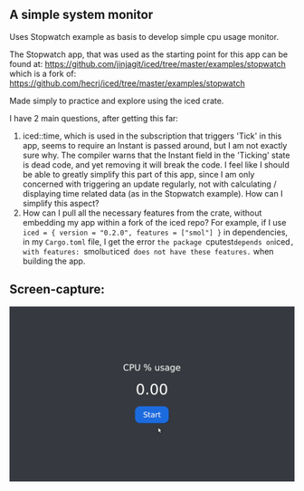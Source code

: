 ## A simple system monitor
Uses Stopwatch example as basis to develop simple cpu usage monitor.

The Stopwatch app, that was used as the starting point for this app can be found at: https://github.com/jinjagit/iced/tree/master/examples/stopwatch which is a fork of: https://github.com/hecrj/iced/tree/master/examples/stopwatch

Made simply to practice and explore using the iced crate.

I have 2 main questions, after getting this far:
1. iced::time, which is used in the subscription that triggers 'Tick' in this app, seems to require an Instant is passed around, but I am not exactly sure why. The compiler warns that the Instant field in the 'Ticking' state is dead code, and yet removing it will break the code. I feel like I should be able to greatly simplify this part of this app, since I am only concerned with triggering an update regularly, not with calculating / displaying time related data (as in the Stopwatch example). How can I simplify this aspect?
2. How can I pull all the necessary features from the crate, without embedding my app within a fork of the iced repo? For example, if I use `iced = { version = "0.2.0", features = ["smol"] }` in dependencies, in my `Cargo.toml` file, I get the error `the package `cputest` depends on `iced`, with features: `smol` but `iced` does not have these features.` when building the app.

## Screen-capture:
![iced_gui.gif](https://github.com/jinjagit/iced/blob/master/my-stuff/cputest/gif/iced_gui.gif)
